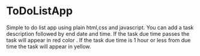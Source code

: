 # ToDoListApp
Simple to do list app using plain html,css and javascript. 
You can add a task description followed by end date and time. If the task due time passes the task will appear in red color . If the task due time is 1 hour or less from due time the task will appear in yellow.
